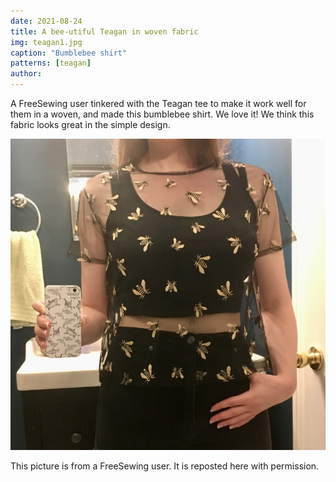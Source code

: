 ```yaml
---
date: 2021-08-24
title: A bee-utiful Teagan in woven fabric
img: teagan1.jpg
caption: "Bumblebee shirt"
patterns: [teagan]
author:
---
```


A FreeSewing user tinkered with the Teagan tee to make it work well for them in a woven, and made this bumblebee shirt. We love it! We think this fabric looks great in the simple design.

![As-worn](teagan2.jpg)

<Note>

This picture is from a FreeSewing user. It is reposted here with permission.

</Note>
